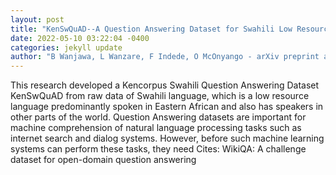 ```yaml
--- 
layout: post 
title: "KenSwQuAD--A Question Answering Dataset for Swahili Low Resource Language" 
date: 2022-05-10 03:22:04 -0400 
categories: jekyll update 
author: "B Wanjawa, L Wanzare, F Indede, O McOnyango - arXiv preprint arXiv , 2022" 
--- 
```

This research developed a Kencorpus Swahili Question Answering Dataset KenSwQuAD from raw data of Swahili language, which is a low resource language predominantly spoken in Eastern African and also has speakers in other parts of the world. Question Answering datasets are important for machine comprehension of natural language processing tasks such as internet search and dialog systems. However, before such machine learning systems can perform these tasks, they need Cites: WikiQA: A challenge dataset for open-domain question answering